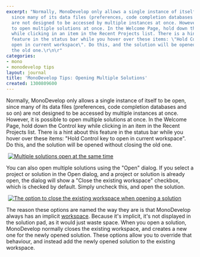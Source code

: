 ```yaml
---
excerpt: "Normally, MonoDevelop only allows a single instance of itself to be open,
  since many of its data files (preferences, code completion databases and so on)
  are not designed to be accessed by multiple instances at once. However, it is possible
  to open multiple solutions at once. In the Welcome Page, hold down the Control key
  while clicking in an item in the Recent Projects list. There is a hint about this
  feature in the status bar while you hover over these items: \"Hold Control key to
  open in current workspace\". Do this, and the solution will be opened without closing
  the old one.\r\n\r"
categories:
- mono
- monodevelop tips
layout: journal
title: 'MonoDevelop Tips: Opening Multiple Solutions'
created: 1300809600
---
```

Normally, MonoDevelop only allows a single instance of itself to be open, since many of its data files (preferences, code completion databases and so on) are not designed to be accessed by multiple instances at once. However, it is possible to open multiple solutions at once. In the Welcome Page, hold down the Control key while clicking in an item in the Recent Projects list. There is a hint about this feature in the status bar while you hover over these items: "Hold Control key to open in current workspace". Do this, and the solution will be opened without closing the old one.

<a href="http://mjhutchinson.com/files/images/md-tips/multiple-solutions-open.png" rel="lightbox[md_tips_multiple_solutions]" title="Multiple solutions open at the same time"><img src="http://mjhutchinson.com/files/images/md-tips/t/multiple-solutions-open.png" alt="Multiple solutions open at the same time" style="max-width:98%; display:block;margin-left:auto;margin-right:auto;" /></a>

You can also open multiple solutions using the "Open" dialog. If you select a project or solution in the Open dialog, and a project or solution is already open, the dialog will show a "Close the existing workspace" checkbox, which is checked by default. Simply uncheck this, and open the solution.

<a href="http://mjhutchinson.com/files/images/md-tips/open-close-current-workspace.png" rel="lightbox[md_tips_multiple_solutions]" title="The option to close the existing workspace when opening a solution"><img src="http://mjhutchinson.com/files/images/md-tips/t/open-close-current-workspace.png" alt="The option to close the existing workspace when opening a solution" style="max-width:98%; display:block;margin-left:auto;margin-right:auto;" /></a>

The reason these options are named the way they are is that MonoDevelop always has an implicit <a href="http://mjhutchinson.com/journal/2011/03/monodevelop_tips_grouping_related_solutions_workspaces">workspace</a>. Because it's implicit, it's not displayed in the solution pad, as it would just waste space. When you open a solution, MonoDevelop normally closes the existing workspace, and creates a new one for the newly opened solution. These options allow you to override that behaviour, and instead add the newly opened solution to the existing workspace.

